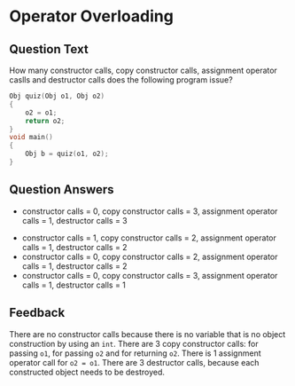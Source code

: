 # Operator Overloading

## Question Text

How many constructor calls, copy constructor calls, assignment operator caslls and destructor calls does the following program issue?

```d
Obj quiz(Obj o1, Obj o2)
{
    o2 = o1;
    return o2;
}
void main()
{
    Obj b = quiz(o1, o2);
}
```

## Question Answers

+ constructor calls = 0, copy constructor calls = 3, assignment operator calls = 1, destructor calls = 3
- constructor calls = 1, copy constructor calls = 2, assignment operator calls = 1, destructor calls = 2
- constructor calls = 0, copy constructor calls = 2, assignment operator calls = 1, destructor calls = 2
- constructor calls = 0, copy constructor calls = 3, assignment operator calls = 1, destructor calls = 1

## Feedback

There are no constructor calls because there is no variable that is no object construction by using an `int`.
There are 3 copy constructor calls: for passing `o1`, for passing `o2` and for returning `o2`.
There is 1 assignment operator call for `o2 = o1`.
There are 3 destructor calls, because each constructed object needs to be destroyed.

